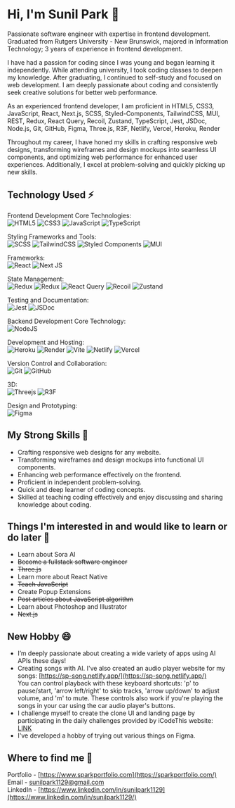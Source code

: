 # Hi, I'm Sunil Park 👋

Passionate software engineer with expertise in frontend development. Graduated from Rutgers University - New Brunswick, majored in Information Technology; 3 years of experience in frontend development.<br/>

I have had a passion for coding since I was young and began learning it independently. While attending university, I took coding classes to deepen my knowledge. After graduating, I continued to self-study and focused on web development. I am deeply passionate about coding and consistently seek creative solutions for better web performance.<br/>

As an experienced frontend developer, I am proficient in HTML5, CSS3, JavaScript, React, Next.js, SCSS, Styled-Components, TailwindCSS, MUI, REST, Redux, React Query, Recoil, Zustand, TypeScript, Jest, JSDoc, Node.js, Git, GitHub, Figma, Three.js, R3F, Netlify, Vercel, Heroku, Render<br/>

Throughout my career, I have honed my skills in crafting responsive web designs, transforming wireframes and design mockups into seamless UI components, and optimizing web performance for enhanced user experiences. Additionally, I excel at problem-solving and quickly picking up new skills.

## Technology Used ⚡

Frontend Development Core Technologies:<br />
![HTML5](https://img.shields.io/badge/html5-%23E34F26.svg?style=for-the-badge&logo=html5&logoColor=white)
![CSS3](https://img.shields.io/badge/css3-%231572B6.svg?style=for-the-badge&logo=css3&logoColor=white)
![JavaScript](https://img.shields.io/badge/javascript-%23323330.svg?style=for-the-badge&logo=javascript&logoColor=%23F7DF1E)
![TypeScript](https://img.shields.io/badge/typescript-%23007ACC.svg?style=for-the-badge&logo=typescript&logoColor=white)

Styling Frameworks and Tools:<br />
![SCSS](https://img.shields.io/badge/SCSS-hotpink.svg?style=for-the-badge&logo=SASS&logoColor=white)
![TailwindCSS](https://img.shields.io/badge/tailwindcss-%2338B2AC.svg?style=for-the-badge&logo=tailwind-css&logoColor=white)
![Styled Components](https://img.shields.io/badge/styled--components-DB7093?style=for-the-badge&logo=styled-components&logoColor=white)
![MUI](https://img.shields.io/badge/MUI-%230081CB.svg?style=for-the-badge&logo=mui&logoColor=white)

Frameworks:<br />
![React](https://img.shields.io/badge/react-%2320232a.svg?style=for-the-badge&logo=react&logoColor=%2361DAFB)
![Next JS](https://img.shields.io/badge/Next-black?style=for-the-badge&logo=next.js&logoColor=white)

State Management:<br />
![Redux](https://img.shields.io/badge/redux-%23593d88.svg?style=for-the-badge&logo=redux&logoColor=white)
![Redux](https://img.shields.io/badge/redux_toolkit-%23593d88.svg?style=for-the-badge&logo=redux&logoColor=white)
![React Query](https://img.shields.io/badge/-React%20Query-FF4154?style=for-the-badge&logo=react%20query&logoColor=white)
![Recoil](https://img.shields.io/badge/recoil-%23323330.svg?style=for-the-badge&logoColor=%23F7DF1E)
![Zustand](https://img.shields.io/badge/zustand-%23323330.svg?style=for-the-badge&logoColor=%23F7DF1E)

Testing and Documentation:<br />
![Jest](https://img.shields.io/badge/-jest-%23C21325?style=for-the-badge&logo=jest&logoColor=white)
![JSDoc](https://img.shields.io/badge/JSDoc-%23323330.svg?style=for-the-badge&logo=javascript&logoColor=%23F7DF1E)

Backend Development Core Technology:<br />
![NodeJS](https://img.shields.io/badge/node.js-6DA55F?style=for-the-badge&logo=node.js&logoColor=white)

Development and Hosting:<br />
![Heroku](https://img.shields.io/badge/heroku-%23430098.svg?style=for-the-badge&logo=heroku&logoColor=white)
![Render](https://img.shields.io/badge/Render-%46E3B7.svg?style=for-the-badge&logo=render&logoColor=white)
![Vite](https://img.shields.io/badge/vite-%23646CFF.svg?style=for-the-badge&logo=vite&logoColor=white)
![Netlify](https://img.shields.io/badge/netlify-%23000000.svg?style=for-the-badge&logo=netlify&logoColor=#00C7B7)
![Vercel](https://img.shields.io/badge/vercel-%23000000.svg?style=for-the-badge&logo=vercel&logoColor=white)

Version Control and Collaboration:<br />
![Git](https://img.shields.io/badge/git-%23F05033.svg?style=for-the-badge&logo=git&logoColor=white)
![GitHub](https://img.shields.io/badge/github-%23121011.svg?style=for-the-badge&logo=github&logoColor=white)

3D:<br />
![Threejs](https://img.shields.io/badge/threejs-black?style=for-the-badge&logo=three.js&logoColor=white)
![R3F](https://img.shields.io/badge/r3f-black?style=for-the-badge&logo=three.js&logoColor=white)

Design and Prototyping:<br />
![Figma](https://img.shields.io/badge/figma-%23F24E1E.svg?style=for-the-badge&logo=figma&logoColor=white)

<!--
![GraphQL](https://img.shields.io/badge/-GraphQL-E10098?style=for-the-badge&logo=graphql&logoColor=white)
![Apollo-GraphQL](https://img.shields.io/badge/-ApolloGraphQL-311C87?style=for-the-badge&logo=apollo-graphql)
-->
## My Strong Skills 🌱

- Crafting responsive web designs for any website.
- Transforming wireframes and design mockups into functional UI components.
- Enhancing web performance effectively on the frontend.
- Proficient in independent problem-solving.
- Quick and deep learner of coding concepts.
- Skilled at teaching coding effectively and enjoy discussing and sharing knowledge about coding.

## Things I'm interested in and would like to learn or do later 🔭

- Learn about Sora AI
- <del>Become a fullstack software engineer</del>
- <del>Three.js</del>
- Learn more about React Native
- <del>Teach JavaScript</del>
- Create Popup Extensions
- <del>Post articles about JavaScript algorithm</del>
- Learn about Photoshop and Illustrator
- <del>Next.js</del>

## New Hobby 😄

- I’m deeply passionate about creating a wide variety of apps using AI APIs these days!
- Creating songs with AI. I've also created an audio player website for my songs: [https://sp-song.netlify.app/](https://sp-song.netlify.app/)<br />You can control playback with these keyboard shortcuts: 'p' to pause/start, 'arrow left/right' to skip tracks, 'arrow up/down' to adjust volume, and 'm' to mute. These controls also work if you're playing the songs in your car using the car audio player's buttons.
- I challenge myself to create the clone UI and landing page by participating in the daily challenges provided by iCodeThis website: [LINK](https://icodethis.com/Sunil)
- I've developed a hobby of trying out various things on Figma.

## Where to find me 💬

Portfolio - [https://www.sparkportfolio.com](https://sparkportfolio.com/)<br>
Email - sunilpark1129@gmail.com<br>
LinkedIn - [https://www.linkedin.com/in/sunilpark1129](https://www.linkedin.com/in/sunilpark1129/)

<!--
**SunilPark1129/sunilpark1129** is a ✨ _special_ ✨ repository because its `README.md` (this file) appears on your GitHub profile.

Here are some ideas to get you started:

- 🔭 I’m currently working on ...
- 🌱 I’m currently learning ...
- 👯 I’m looking to collaborate on ...
- 🤔 I’m looking for help with ...
- 💬 Ask me about ...
- 📫 How to reach me: ...
- 😄 Pronouns: ...
- ⚡ Fun fact: ...
-->

